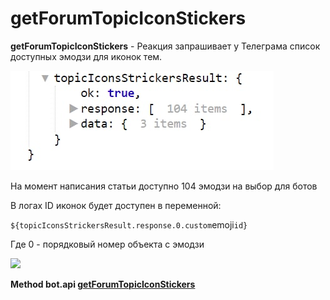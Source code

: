 # getForumTopicIconStickers

**getForumTopicIconStickers** - Реакция запрашивает у Телеграма список доступных эмодзи для иконок тем.

![](./1.jpg)

На момент написания статьи доступно 104 эмодзи на выбор для ботов

В логах ID иконок будет доступен в переменной:

```${topicIconsStrickersResult.response.0.custom```emoji```id}```

Где 0 - порядковый номер объекта с эмодзи

![](./2.jpg)
















**Method bot.api [getForumTopicIconStickers](https://core.telegram.org/bots/api#getForumTopicIconStickers)**